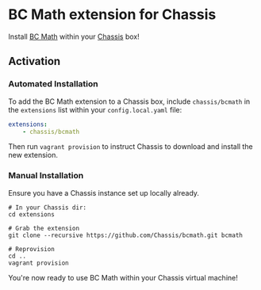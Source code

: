 # BC Math extension for Chassis

Install [BC Math](https://www.php.net/manual/en/book.bc.php) within your [Chassis](http://chassis.io/) box!

## Activation

### Automated Installation

To add the BC Math extension to a Chassis box, include `chassis/bcmath` in the `extensions` list within your `config.local.yaml` file:

```yml
extensions:
    - chassis/bcmath
```

Then run `vagrant provision` to instruct Chassis to download and install the new extension.

### Manual Installation

Ensure you have a Chassis instance set up locally already.

```
# In your Chassis dir:
cd extensions

# Grab the extension
git clone --recursive https://github.com/Chassis/bcmath.git bcmath

# Reprovision
cd ..
vagrant provision
```

You're now ready to use BC Math within your Chassis virtual machine!
